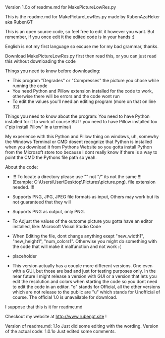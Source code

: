 Version 1.0o of readme.md for MakePictureLowRes.py

This is the readme.md for MakePictureLowRes.py made by RubenAzaHeker aka RubenGT

This is an open source code, so feel free to edit it however you want. But remember, if you once edit it the edited code is in your hands :)

English is not my first language so excuse me for my bad grammar, thanks.

Download MakePictureLowRes.py first then read this, or you can just read this without downloading the code

Things you need to know before downloading: 

- This program "Degrades" or "Compresses" the picture you chose while running the code
- You need Python and Pillow extension installed for the code to work, otherwise there will be errors and the code wont run
- To edit the values you'll need an editing program (more on that on line 32)


Things you need to know about the program: You need to have Python installed for it to work of course
BUT! you need to have Pillow installed too ("pip install Pillow" in a terminal)

My experience with this Python and Pillow thing on windows, uh, somewhy the Windows Terminal or CMD dosent recognize that Python is installed when you download it 
from Pythons Website so you gotta install Python from the Microsoft store too because I dont really know if there is a way to point the CMD the 
Pythons file path so yeah.


About the code:

- !!! To locate a directory please use "\" not "/" its not the same !!! (Example: C:\Users\User\Desktop\Pictures\picture.png). file extension needed. !!!

- Supports PNG, JPG, JPEG file formats as input, Others may work but its not guaranteed that they will
- Supports PNG as output, only PNG.
- To Adjust the values of the outcome picture you gotta have an editor installed, like: Microsoft Visual Studio Code
- When Editing the file, dont change anything exept "new_width1", "new_height1", "num_colors1". Otherwise you might do
something with the code that will make it malfunction and not work :(
- placeholder
- This version actually has a couple more different versions. One even with a GUI, but those are bad and just for testing purposes only. In the near future
I might release a version with GUI or a version that lets you edit the resolution and colors when starting the code so you dont need to edit the code in an editor. "o" stands 
for Official, all the other versions which are not release to the public are "u" which stands for Unofficial of course. The official 1.0 is unavailable for download.

I suppose that this is it for readme.md

Checkout my website at http://www.rubengt.site !

Version of readme.md: 1.1o    Just did some editing with the wording.
Version of the actual code: 1.0.1o   Just edited some comments.